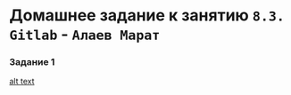 # Домашнее задание к занятию `8.3. Gitlab` - `Алаев Марат`

### Задание 1


[alt text](https://github.com/MaratAlaev/gitlab-hw/blob/main/img/1.png)